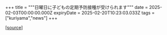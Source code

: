 +++
title = """日曜日に子どもの定期予防接種が受けられます"""
date = 2025-02-03T00:00:00.000Z
expiryDate = 2025-02-20T10:23:03.033Z
tags = ["kuriyama","news"]
+++


[[source]](https://www.town.kuriyama.hokkaido.jp/soshiki/38/20862.html)
